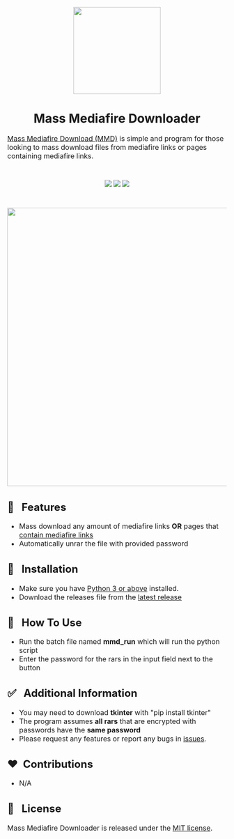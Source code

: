 <p align="center"><img src="https://i.imgur.com/j6yyZyP.png" width="200" height="200"/></p>

<h1 align="center">Mass Mediafire Downloader</h1>

<font size="3"><a href="https://github.com/Aeonss/MassMediafireDownloader/releases/latest/">Mass Mediafire Download (MMD)</a> is simple and program for those looking to mass download files from mediafire links or pages containing mediafire links.</font>

<br>
<p align="center">
<a href="https://github.com/Aeonss/MassMediafireDownloader/releases/latest/"><img src="https://img.shields.io/github/v/release/Aeonss/MassMediafireDownloader?style=for-the-badge&label=%20%F0%9F%93%A3%20Latest%20release&color=778beb&labelColor=2f3542"/></a>
<img src="https://img.shields.io/github/stars/Aeonss/MassMediafireDownloader?style=for-the-badge&label=%E2%AD%90%20Stars&color=786fa6&labelColor=2f3542"/>
<img src="https://img.shields.io/github/downloads/Aeonss/MassMediafireDownloader/total.svg?style=for-the-badge&label=%E2%AC%87%EF%B8%8FDownloads&color=4b6584&labelColor=2f3542"/>
</p>

<br>
<p align="center"><img src="https://i.imgur.com/FSv6feE.png" width="573" height="639"/></p>


<font size="3">

## 🚀 &nbsp; Features
* Mass download any amount of mediafire links <b>OR</b> pages that <u>contain mediafire links</u>
* Automatically unrar the file with provided password


## 🔨 &nbsp; Installation
* Make sure you have [Python 3 or above](https://www.python.org/downloads/) installed.
* Download the releases file from the [latest release](https://github.com/Aeonss/MassMediafireDownloader/releases/latest/)

## 📝 &nbsp; How To Use
* Run the batch file named <b>mmd_run</b> which will run the python script
* Enter the password for the rars in the input field next to the button

## ✅ &nbsp; Additional Information
* You may need to download <b>tkinter</b> with "pip install tkinter"
* The program assumes <b>all rars</b> that are encrypted with passwords have the <b>same password</b>
* Please request any features or report any bugs in [issues](https://github.com/Aeonss/MassMediafireDownloader/issues).

## ❤️&nbsp; Contributions
* N/A

## 📘 &nbsp; License
Mass Mediafire Downloader is released under the [MIT license](https://github.com/Aeonss/MassMediafireDownloader/blob/master/LICENSE.md).

</font>